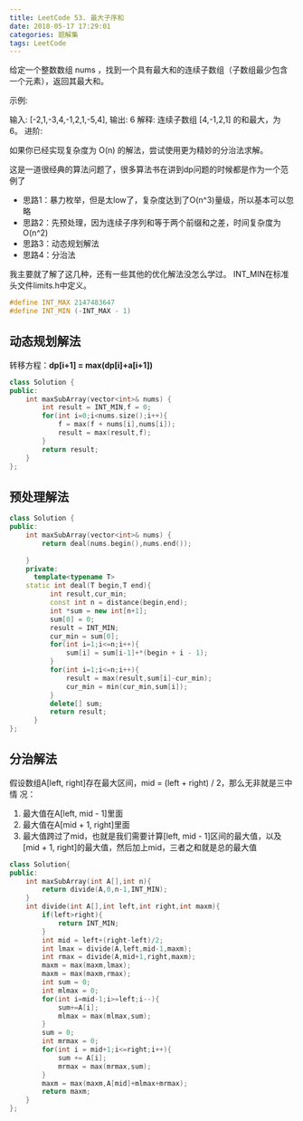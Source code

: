 ```yaml
---
title: LeetCode 53. 最大子序和
date: 2018-05-17 17:29:01
categories: 题解集
tags: LeetCode
---
```

给定一个整数数组 nums ，找到一个具有最大和的连续子数组（子数组最少包含一个元素），返回其最大和。

示例:

输入: [-2,1,-3,4,-1,2,1,-5,4],
输出: 6
解释: 连续子数组 [4,-1,2,1] 的和最大，为 6。
进阶:

如果你已经实现复杂度为 O(n) 的解法，尝试使用更为精妙的分治法求解。

这是一道很经典的算法问题了，很多算法书在讲到dp问题的时候都是作为一个范例了

- 思路1：暴力枚举，但是太low了，复杂度达到了O(n^3)量级，所以基本可以忽略
- 思路2：先预处理，因为连续子序列和等于两个前缀和之差，时间复杂度为O(n^2)
- 思路3：动态规划解法
- 思路4：分治法

我主要就了解了这几种，还有一些其他的优化解法没怎么学过。
INT_MIN在标准头文件limits.h中定义。
```cpp
#define INT_MAX 2147483647
#define INT_MIN (-INT_MAX - 1)
```
## 动态规划解法
转移方程：**dp[i+1] = max(dp[i]+a[i+1])**
```cpp
class Solution {
public:
    int maxSubArray(vector<int>& nums) {
        int result = INT_MIN,f = 0;
        for(int i=0;i<nums.size();i++){
            f = max(f + nums[i],nums[i]);
            result = max(result,f);
        }
        return result;
    }
};
```

## 预处理解法
```cpp
class Solution {
public:
    int maxSubArray(vector<int>& nums) {
        return deal(nums.begin(),nums.end());
        
    }
    private:
      template<typename T>
    static int deal(T begin,T end){
          int result,cur_min;
          const int n = distance(begin,end);
          int *sum = new int[n+1];
          sum[0] = 0;
          result = INT_MIN;
          cur_min = sum[0];
          for(int i=1;i<=n;i++){
              sum[i] = sum[i-1]+*(begin + i - 1);
          }
          for(int i=1;i<=n;i++){
              result = max(result,sum[i]-cur_min);
              cur_min = min(cur_min,sum[i]);
          }
          delete[] sum;
          return result;
      }
};
```

## 分治解法
假设数组A[left,	right]存在最大区间，mid	=	(left	+	right)	/	2，那么无非就是三中情 况：
1.	最大值在A[left,	mid	-	1]里面
 2.	最大值在A[mid	+	1,	right]里面
 3.	最大值跨过了mid，也就是我们需要计算[left,	mid	-	1]区间的最大值，以及[mid +	1,	right]的最大值，然后加上mid，三者之和就是总的最大值
 
```cpp
class Solution{
public:
    int maxSubArray(int A[],int n){
        return divide(A,0,n-1,INT_MIN);
    }
    int divide(int A[],int left,int right,int maxm){
        if(left>right){
            return INT_MIN;
        }
        int mid = left+(right-left)/2;
        int lmax = divide(A,left,mid-1,maxm);
        int rmax = divide(A,mid+1,right,maxm);
        maxm = max(maxm,lmax);
        maxm = max(maxm,rmax);
        int sum = 0;
        int mlmax = 0;
        for(int i=mid-1;i>=left;i--){
            sum+=A[i];
            mlmax = max(mlmax,sum);
        }
        sum = 0;
        int mrmax = 0;
        for(int i = mid+1;i<=right;i++){
            sum += A[i];
            mrmax = max(mrmax,sum);
        }
        maxm = max(maxm,A[mid]+mlmax+mrmax);
        return maxm;
    }
};
```
